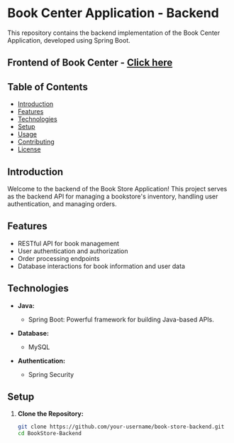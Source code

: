 # Book Center Application - Backend

This repository contains the backend implementation of the Book Center Application, developed using Spring Boot.

## Frontend of Book Center - [Click here](https://github.com/vikashSprem/Book-Store-Application-Frontend.git)

## Table of Contents

- [Introduction](#introduction)
- [Features](#features)
- [Technologies](#technologies)
- [Setup](#setup)
- [Usage](#usage)
- [Contributing](#contributing)
- [License](#license)

## Introduction

Welcome to the backend of the Book Store Application! This project serves as the backend API for managing a bookstore's inventory, handling user authentication, and managing orders.

## Features

- RESTful API for book management
- User authentication and authorization
- Order processing endpoints
- Database interactions for book information and user data

## Technologies

- **Java:**
  - Spring Boot: Powerful framework for building Java-based APIs.

- **Database:**
  -  MySQL

- **Authentication:**
  - Spring Security

## Setup

1. **Clone the Repository:**
   ```bash
   git clone https://github.com/your-username/book-store-backend.git
   cd BookStore-Backend

